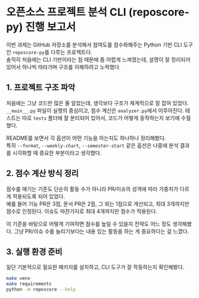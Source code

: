 # 오픈소스 프로젝트 분석 CLI (reposcore-py) 진행 보고서

이번 과제는 GitHub 저장소를 분석해서 참여도를 점수화해주는 Python 기반 CLI 도구인 `reposcore-py`를 다루는 프로젝트다.  
솔직히 처음에는 CLI 기반이라는 점 때문에 좀 어렵게 느껴졌는데, 설명이 잘 정리되어 있어서 하나씩 따라가며 구조를 이해하려고 노력했다.

## 1. 프로젝트 구조 파악

처음에는 그냥 코드만 많은 줄 알았는데, 생각보다 구조가 체계적으로 잘 잡혀 있었다.  
`__main__.py` 파일이 실행의 중심이고, 점수 계산은 `analyzer.py`에서 이루어진다. 테스트는 따로 `tests` 폴더에 잘 분리되어 있어서, 코드가 어떻게 동작하는지 보기에 수월했다.

README를 보면서 각 옵션이 어떤 기능을 하는지도 하나하나 정리해봤다.  
특히 `--format`, `--weekly-chart`, `--semester-start` 같은 옵션은 나중에 분석 결과를 시각화할 때 중요한 부분이라고 생각했다.

## 2. 점수 계산 방식 정리

점수를 매기는 기준도 단순히 활동 수가 아니라 PR/이슈의 성격에 따라 가중치가 다르게 적용되도록 되어 있었다.  
예를 들어 기능 PR은 3점, 문서 PR은 2점, 그 외는 1점으로 계산되고, 최대 3개까지만 점수로 인정된다. 이슈도 마찬가지로 최대 4개까지만 점수가 적용된다.

이 기준을 바탕으로 어떻게 기여하면 점수를 높일 수 있을지 전략도 어느 정도 생각해봤다. 그냥 PR/이슈 수를 늘리기보다는 내용 있는 활동을 하는 게 중요하다는 걸 느꼈다.

## 3. 실행 환경 준비

일단 기본적으로 필요한 패키지를 설치하고, CLI 도구가 잘 작동하는지 확인해봤다.  
```bash
make venv
make requirements
python -m reposcore --help
